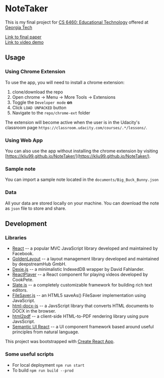 # NoteTaker

This is my final project for [CS 6460: Educational Technology](http://www.omscs.gatech.edu/cs-6460-educational-technology) offered at [Georgia Tech](http://www.gatech.edu)

[Link to final paper](documents/final_project.pdf)  
[Link to video demo](https://youtu.be/8KLFm-z_aFk)

## Usage

### Using Chrome Extension
To use the app, you will need to install a chrome extension:

1. clone/download the repo
2. Open chrome -> Menu -> More Tools -> Extensions
3. Toggle the `Developer mode` **on**
4. Click `LOAD UNPACKED` button
5. Navigate to the `repo/chrome-ext` folder

The extension will become active when the user is in the Udacity's classroom page `https://classroom.udacity.com/courses/.*/lessons/`.

### Using Web App
You can also use the app without installing the chrome extension by visiting [https://kliu99.github.io/NoteTaker/](https://kliu99.github.io/NoteTaker/).

### Sample note
You can import a sample note located in the `documents/Big_Buck_Bunny.json`

### Data
All your data are stored locally on your machine. You can download the note as `json` file to store and share.



## Development

### Libraries

- [React](https://reactjs.org/) -- a popular MVC JavaScript library developed and maintained by Facebook.
- [GoldenLayout](https://golden-layout.com/) -- a layout management library developed and maintained by deepstreamHub GmbH.
- [Dexie.js](http://dexie.org/) -- a minimalistic IndexedDB wrapper by David Fahlander.
- [ReactPlayer](https://github.com/CookPete/react-player) -- a React component for playing videos developed by CookPete.
- [Slate.js](http://slatejs.org) -- a completely customizable framework for building rich text editors.
- [FileSaver.js](https://github.com/eligrey/FileSaver.js/) -- an HTML5 saveAs() FileSaver implementation using JavaScript.
- [html-docx-js](https://github.com/evidenceprime/html-docx-js) -- a JavsScript library that converts HTML documents to DOCX in the browser.
- [html2pdf](https://github.com/eKoopmans/html2pdf) -- a client-side HTML-to-PDF rendering library using pure JavsScript.
- [Semantic UI React](https://react.semantic-ui.com/) --  a UI component framework based around useful principles from natural language.

This project was bootstrapped with [Create React App](https://github.com/facebookincubator/create-react-app).

### Some useful scripts
- For local deployment `npm run start`
- To build `npm run build --prod`
